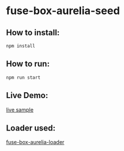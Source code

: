 # fuse-box-aurelia-seed

## How to install:
```npm install```

## How to run:
```npm run start```

## Live Demo:
[live sample](https://fuse-box.github.io/fuse-box-aurelia-seed/)

## Loader used:
[fuse-box-aurelia-loader](https://github.com/fuse-box/fuse-box-aurelia-loader)
